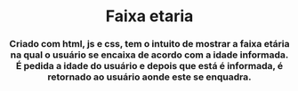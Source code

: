 <h1 align="center"> Faixa etaria </h1>
<h3 align="center"> Criado com html, js e css, tem o intuito de mostrar a faixa etária na qual o usuário se encaixa de acordo com a idade informada. É pedida a idade do usuário e depois que está é informada, é retornado ao usuário aonde este se enquadra. </h3>
